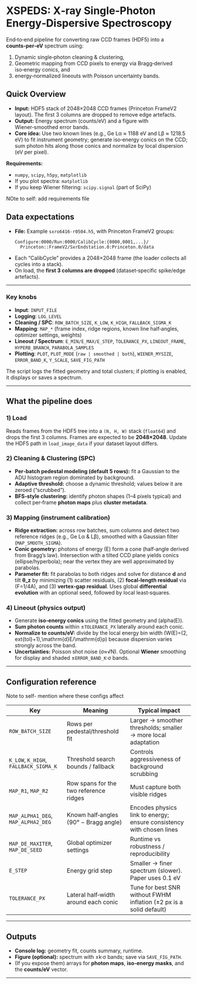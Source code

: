 # XSPEDS: X‑ray Single‑Photon Energy‑Dispersive Spectroscopy

End‑to‑end pipeline for converting raw CCD frames (HDF5) into a **counts‑per‑eV** spectrum using:

1) Dynamic single‑photon cleaning & clustering,  
2) Geometric mapping from CCD pixels to energy via Bragg‑derived iso‑energy conics, and  
3) energy‑normalized lineouts with Poisson uncertainty bands.





## Quick Overview

- **Input:** HDF5 stack of 2048×2048 CCD frames (Princeton FrameV2 layout). The first 3 columns are dropped to remove edge artefacts.  
- **Output:** Energy spectrum (counts/eV) and a figure with Wiener‑smoothed error bands.  
- **Core idea:** Use two known lines (e.g., Ge Lα ≈ 1188 eV and Lβ ≈ 1218.5 eV) to fit instrument geometry; generate iso‑energy conics on the CCD; sum photon hits along those conics and normalize by local dispersion (eV per pixel).






**Requirements:**
- `numpy`, `scipy`, `h5py`, `matplotlib`
- If you plot spectra: `matplotlib`
- If you keep Wiener filtering: `scipy.signal` (part of SciPy)

NOte to self: add requirements file





## Data expectations

- **File:** Example `sxro6416-r0504.h5`, with Princeton FrameV2 groups:
  ```
  Configure:0000/Run:0000/CalibCycle:{0000,0001,...}/
    Princeton::FrameV2/SxrEndstation.0:Princeton.0/data
  ```
- Each “CalibCycle” provides a 2048×2048 frame (the loader collects all cycles into a stack).
- On load, the **first 3 columns are dropped** (dataset‑specific spike/edge artefacts).

---



### Key knobs

- **Input**: `INPUT_FILE`
- **Logging**: `LOG_LEVEL`
- **Cleaning / SPC**: `ROW_BATCH_SIZE`, `K_LOW`, `K_HIGH`, `FALLBACK_SIGMA_K`
- **Mapping**: `MAP_*` (frame index, ridge regions, known line half‑angles, optimizer settings, weights)
- **Lineout / Spectrum**: `E_MIN/E_MAX/E_STEP`, `TOLERANCE_PX`, `LINEOUT_FRAME`, `HYPERB_BRANCH`, `PARABOLA_SAMPLES`
- **Plotting**: `PLOT`, `PLOT_MODE` (`raw | smoothed | both`), `WIENER_MYSIZE`, `ERROR_BAND_K`, `Y_SCALE`, `SAVE_FIG_PATH`

The script logs the fitted geometry and total clusters; if plotting is enabled, it displays or saves a spectrum.

---

## What the pipeline does

### 1) Load
Reads frames from the HDF5 tree into a `(N, H, W)` stack (`float64`) and drops the first 3 columns. Frames are expected to be **2048×2048**. Update the HDF5 path in `load_image_data` if your dataset layout differs.

### 2) Cleaning & Clustering (SPC)
- **Per‑batch pedestal modeling (default 5 rows):** fit a Gaussian to the ADU histogram region dominated by background.
- **Adaptive threshold:** choose a dynamic threshold; values below it are zeroed (“scrubbed”).
- **BFS‑style clustering:** identify photon shapes (1–4 pixels typical) and collect per‑frame **photon maps** plus **cluster metadata**.

### 3) Mapping (instrument calibration)
- **Ridge extraction:** across row batches, sum columns and detect two reference ridges (e.g., Ge Lα & Lβ), smoothed with a Gaussian filter (`MAP_SMOOTH_SIGMA`).
- **Conic geometry:** photons of energy \(E\) form a cone (half‑angle derived from Bragg’s law). Intersection with a tilted CCD plane yields conics (ellipse/hyperbola); near the vertex they are well approximated by parabolas.
- **Parameter fit:** fit parabolas to both ridges and solve for distance **d** and tilt **θ_z** by minimizing (1) scatter residuals, (2) **focal‑length residual** via \(F=1/4A\), and (3) **vertex‑gap residual**. Uses global **differential evolution** with an optional seed, followed by local least‑squares.

### 4) Lineout (physics output)
- Generate **iso‑energy conics** using the fitted geometry and \(alpha(E)\).
- **Sum photon counts** within ±`TOLERANCE_PX` laterally around each conic.
- **Normalize to counts/eV:** divide by the local energy bin width \(W(E)=(2\,	ext{tol}+1)\,\mathrm{d}E/\mathrm{d}p\) because dispersion varies strongly across the band.
- **Uncertainties:** Poisson shot noise (σ≈√N). Optional **Wiener** smoothing for display and shaded ±`ERROR_BAND_K`·σ bands.

---

## Configuration reference
Note to self- mention where these configs affect

| Key | Meaning | Typical impact |
|---|---|---|
| `ROW_BATCH_SIZE` | Rows per pedestal/threshold fit | Larger → smoother thresholds; smaller → more local adaptation |
| `K_LOW`, `K_HIGH`, `FALLBACK_SIGMA_K` | Threshold search bounds / fallback | Controls aggressiveness of background scrubbing |
| `MAP_R1`, `MAP_R2` | Row spans for the two reference ridges | Must capture both visible ridges |
| `MAP_ALPHA1_DEG`, `MAP_ALPHA2_DEG` | Known half‑angles (90° − Bragg angle) | Encodes physics link to energy; ensure consistency with chosen lines |
| `MAP_DE_MAXITER`, `MAP_DE_SEED` | Global optimizer settings | Runtime vs robustness / reproducibility |
| `E_STEP` | Energy grid step | Smaller → finer spectrum (slower). Paper uses 0.1 eV |
| `TOLERANCE_PX` | Lateral half‑width around each conic | Tune for best SNR without FWHM inflation (±2 px is a solid default) |

---

## Outputs

- **Console log:** geometry fit, counts summary, runtime.
- **Figure (optional):** spectrum with ±k·σ bands; save via `SAVE_FIG_PATH`.
- (If you expose them) arrays for **photon maps**, **iso‑energy masks**, and the **counts/eV** vector.

---
